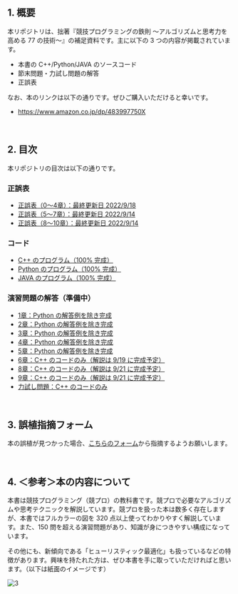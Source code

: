 ## 1. 概要
本リポジトリは、拙著『競技プログラミングの鉄則 ～アルゴリズムと思考力を高める 77 の技術～』の補足資料です。主に以下の 3 つの内容が掲載されています。

* 本書の C++/Python/JAVA のソースコード
* 節末問題・力試し問題の解答
* 正誤表

なお、本のリンクは以下の通りです。ぜひご購入いただけると幸いです。

* https://www.amazon.co.jp/dp/483997750X

<br />

## 2. 目次
本リポジトリの目次は以下の通りです。

### 正誤表
* [正誤表（0～4章）：最終更新日 2022/9/18](https://github.com/E869120/kyopro-tessoku/blob/main/errata/errata_Chap0-4.md)
* [正誤表（5～7章）：最終更新日 2022/9/14](https://github.com/E869120/kyopro-tessoku/blob/main/errata/errata_Chap5-7.md)
* [正誤表（8～10章）：最終更新日 2022/9/14](https://github.com/E869120/kyopro-tessoku/blob/main/errata/errata_Chap8-10.md)

### コード
* [C++ のプログラム（100% 完成）](https://github.com/E869120/kyopro-tessoku/tree/main/codes/cpp)
* [Python のプログラム（100% 完成）](https://github.com/E869120/kyopro-tessoku/tree/main/codes/python)
* [JAVA のプログラム（100% 完成）](https://github.com/E869120/kyopro-tessoku/tree/main/codes/java)

### 演習問題の解答（準備中）
* [1章：Python の解答例を除き完成](https://github.com/E869120/kyopro-tessoku/tree/main/editorial/chap01)
* [2章：Python の解答例を除き完成](https://github.com/E869120/kyopro-tessoku/tree/main/editorial/chap02)
* [3章：Python の解答例を除き完成](https://github.com/E869120/kyopro-tessoku/tree/main/editorial/chap03)
* [4章：Python の解答例を除き完成](https://github.com/E869120/kyopro-tessoku/tree/main/editorial/chap04)
* [5章：Python の解答例を除き完成](https://github.com/E869120/kyopro-tessoku/tree/main/editorial/chap05)
* [6章：C++ のコードのみ（解説は 9/19 に完成予定）](https://github.com/E869120/kyopro-tessoku/tree/main/editorial/chap06)
* [8章：C++ のコードのみ（解説は 9/21 に完成予定）](https://github.com/E869120/kyopro-tessoku/tree/main/editorial/chap08)
* [9章：C++ のコードのみ（解説は 9/21 に完成予定）](https://github.com/E869120/kyopro-tessoku/tree/main/editorial/chap09)
* [力試し問題：C++ のコードのみ](https://github.com/E869120/kyopro-tessoku/tree/main/editorial/final)

<br />

## 3. 誤植指摘フォーム
本の誤植が見つかった場合、[こちらのフォーム](https://forms.gle/jEnCYLsCxNPAJxY56)から指摘するようお願いします。

<br />

## 4. ＜参考＞本の内容について
本書は競技プログラミング（競プロ）の教科書です。競プロで必要なアルゴリズムや思考テクニックを解説しています。競プロを扱った本は数多く存在しますが、本書ではフルカラーの図を 320 点以上使ってわかりやすく解説しています。また、150 問を超える演習問題があり、知識が身につきやすい構成になっています。

その他にも、新傾向である「ヒューリスティック最適化」も扱っているなどの特徴があります。興味を持たれた方は、ぜひ本書を手に取っていただければと思います。（以下は紙面のイメージです）

![3](https://user-images.githubusercontent.com/30901380/189466884-be1e64cf-0532-4f00-8ec7-06d91ae299a1.JPG)
